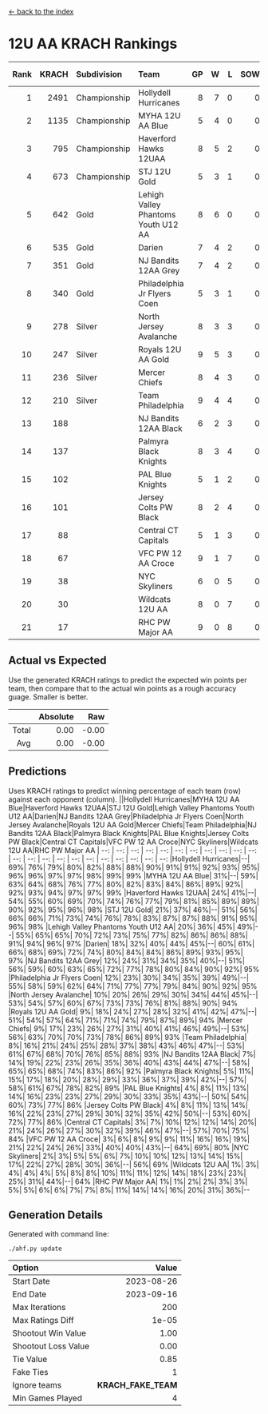 [<- back to the index](readme.md)
# 12U AA KRACH Rankings
Rank|KRACH|Subdivision|Team|GP|W|L|SOW|SOL|T|SoS|Exp Wins|Win Diff
---:|---:|:---|:---|---:|---:|---:|---:|---:|---:|---:|---:|---:
1|2491|Championship|Hollydell Hurricanes|8|7|0|0|0|1|287|7.8|-0.0
2|1135|Championship|MYHA 12U AA Blue|5|4|0|0|0|1|215|4.9|0.0
3|795|Championship|Haverford Hawks 12UAA|8|5|2|0|0|1|622|5.8|-0.0
4|673|Championship|STJ 12U Gold|5|3|1|0|0|1|420|3.8|-0.0
5|642|Gold|Lehigh Valley Phantoms Youth U12 AA|8|6|0|0|0|2|134|7.7|0.0
6|535|Gold|Darien|7|4|2|0|0|1|431|4.9|0.0
7|351|Gold|NJ Bandits 12AA Grey|7|4|2|0|0|1|492|4.8|-0.0
8|340|Gold|Philadelphia Jr Flyers Coen|5|3|1|0|0|1|171|3.9|0.0
9|278|Silver|North Jersey Avalanche|8|3|3|0|0|2|556|4.7|0.0
10|247|Silver|Royals 12U AA Gold|9|5|3|0|0|1|401|5.9|0.0
11|236|Silver|Mercer Chiefs|8|4|3|0|0|1|288|4.9|0.0
12|210|Silver|Team Philadelphia|9|4|4|0|0|1|348|4.9|0.0
13|188||NJ Bandits 12AA Black|6|2|3|0|0|1|764|2.9|0.0
14|137||Palmyra Black Knights|8|3|4|0|0|1|501|3.9|0.0
15|102||PAL Blue Knights|5|1|2|0|0|2|157|2.7|0.0
16|101||Jersey Colts PW Black|8|2|4|0|0|2|302|3.7|0.0
17|88||Central CT Capitals|5|1|3|0|0|1|394|1.9|0.0
18|67||VFC PW 12 AA Croce|9|1|7|0|0|1|574|1.9|0.0
19|38||NYC Skyliners|6|0|5|0|0|1|393|0.9|0.0
20|30||Wildcats 12U AA|8|0|7|0|0|1|404|0.9|0.0
21|17||RHC PW Major AA|9|0|8|0|0|1|218|0.9|0.0

## Actual vs Expected
Use the generated KRACH ratings to predict the expected win points per team, then compare that to the actual win points as a rough accuracy guage. Smaller is better.

||Absolute|Raw
|---:|---:|---:
|Total|0.00|-0.00
|Avg|0.00|-0.00

## Predictions
Uses KRACH ratings to predict winning percentage of each team (row) against each opponent (column).
||Hollydell Hurricanes|MYHA 12U AA Blue|Haverford Hawks 12UAA|STJ 12U Gold|Lehigh Valley Phantoms Youth U12 AA|Darien|NJ Bandits 12AA Grey|Philadelphia Jr Flyers Coen|North Jersey Avalanche|Royals 12U AA Gold|Mercer Chiefs|Team Philadelphia|NJ Bandits 12AA Black|Palmyra Black Knights|PAL Blue Knights|Jersey Colts PW Black|Central CT Capitals|VFC PW 12 AA Croce|NYC Skyliners|Wildcats 12U AA|RHC PW Major AA
| --: | --: | --: | --: | --: | --: | --: | --: | --: | --: | --: | --: | --: | --: | --: | --: | --: | --: | --: | --: | --: | --: 
|Hollydell Hurricanes|--| 69%| 76%| 79%| 80%| 82%| 88%| 88%| 90%| 91%| 91%| 92%| 93%| 95%| 96%| 96%| 97%| 97%| 98%| 99%| 99%
|MYHA 12U AA Blue| 31%|--| 59%| 63%| 64%| 68%| 76%| 77%| 80%| 82%| 83%| 84%| 86%| 89%| 92%| 92%| 93%| 94%| 97%| 97%| 99%
|Haverford Hawks 12UAA| 24%| 41%|--| 54%| 55%| 60%| 69%| 70%| 74%| 76%| 77%| 79%| 81%| 85%| 89%| 89%| 90%| 92%| 95%| 96%| 98%
|STJ 12U Gold| 21%| 37%| 46%|--| 51%| 56%| 66%| 66%| 71%| 73%| 74%| 76%| 78%| 83%| 87%| 87%| 88%| 91%| 95%| 96%| 98%
|Lehigh Valley Phantoms Youth U12 AA| 20%| 36%| 45%| 49%|--| 55%| 65%| 65%| 70%| 72%| 73%| 75%| 77%| 82%| 86%| 86%| 88%| 91%| 94%| 96%| 97%
|Darien| 18%| 32%| 40%| 44%| 45%|--| 60%| 61%| 66%| 68%| 69%| 72%| 74%| 80%| 84%| 84%| 86%| 89%| 93%| 95%| 97%
|NJ Bandits 12AA Grey| 12%| 24%| 31%| 34%| 35%| 40%|--| 51%| 56%| 59%| 60%| 63%| 65%| 72%| 77%| 78%| 80%| 84%| 90%| 92%| 95%
|Philadelphia Jr Flyers Coen| 12%| 23%| 30%| 34%| 35%| 39%| 49%|--| 55%| 58%| 59%| 62%| 64%| 71%| 77%| 77%| 79%| 84%| 90%| 92%| 95%
|North Jersey Avalanche| 10%| 20%| 26%| 29%| 30%| 34%| 44%| 45%|--| 53%| 54%| 57%| 60%| 67%| 73%| 73%| 76%| 81%| 88%| 90%| 94%
|Royals 12U AA Gold|  9%| 18%| 24%| 27%| 28%| 32%| 41%| 42%| 47%|--| 51%| 54%| 57%| 64%| 71%| 71%| 74%| 79%| 87%| 89%| 94%
|Mercer Chiefs|  9%| 17%| 23%| 26%| 27%| 31%| 40%| 41%| 46%| 49%|--| 53%| 56%| 63%| 70%| 70%| 73%| 78%| 86%| 89%| 93%
|Team Philadelphia|  8%| 16%| 21%| 24%| 25%| 28%| 37%| 38%| 43%| 46%| 47%|--| 53%| 61%| 67%| 68%| 70%| 76%| 85%| 88%| 93%
|NJ Bandits 12AA Black|  7%| 14%| 19%| 22%| 23%| 26%| 35%| 36%| 40%| 43%| 44%| 47%|--| 58%| 65%| 65%| 68%| 74%| 83%| 86%| 92%
|Palmyra Black Knights|  5%| 11%| 15%| 17%| 18%| 20%| 28%| 29%| 33%| 36%| 37%| 39%| 42%|--| 57%| 58%| 61%| 67%| 78%| 82%| 89%
|PAL Blue Knights|  4%|  8%| 11%| 13%| 14%| 16%| 23%| 23%| 27%| 29%| 30%| 33%| 35%| 43%|--| 50%| 54%| 60%| 73%| 77%| 86%
|Jersey Colts PW Black|  4%|  8%| 11%| 13%| 14%| 16%| 22%| 23%| 27%| 29%| 30%| 32%| 35%| 42%| 50%|--| 53%| 60%| 72%| 77%| 86%
|Central CT Capitals|  3%|  7%| 10%| 12%| 12%| 14%| 20%| 21%| 24%| 26%| 27%| 30%| 32%| 39%| 46%| 47%|--| 57%| 70%| 75%| 84%
|VFC PW 12 AA Croce|  3%|  6%|  8%|  9%|  9%| 11%| 16%| 16%| 19%| 21%| 22%| 24%| 26%| 33%| 40%| 40%| 43%|--| 64%| 69%| 80%
|NYC Skyliners|  2%|  3%|  5%|  5%|  6%|  7%| 10%| 10%| 12%| 13%| 14%| 15%| 17%| 22%| 27%| 28%| 30%| 36%|--| 56%| 69%
|Wildcats 12U AA|  1%|  3%|  4%|  4%|  4%|  5%|  8%|  8%| 10%| 11%| 11%| 12%| 14%| 18%| 23%| 23%| 25%| 31%| 44%|--| 64%
|RHC PW Major AA|  1%|  1%|  2%|  2%|  3%|  3%|  5%|  5%|  6%|  6%|  7%|  7%|  8%| 11%| 14%| 14%| 16%| 20%| 31%| 36%|--

## Generation Details

Generated with command line:
```
./ahf.py update
```

| Option | Value |
| :----- | ----: |
| Start Date | 2023-08-26 |
| End Date | 2023-09-16 |
| Max Iterations | 200 |
| Max Ratings Diff | 1e-05 |
| Shootout Win Value | 1.00 |
| Shootout Loss Value | 0.00 |
| Tie Value | 0.85 |
| Fake Ties | 1 |
| Ignore teams | __KRACH_FAKE_TEAM__ |
| Min Games Played | 4 |

